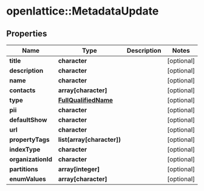 # openlattice::MetadataUpdate

## Properties
Name | Type | Description | Notes
------------ | ------------- | ------------- | -------------
**title** | **character** |  | [optional] 
**description** | **character** |  | [optional] 
**name** | **character** |  | [optional] 
**contacts** | **array[character]** |  | [optional] 
**type** | [**FullQualifiedName**](FullQualifiedName.md) |  | [optional] 
**pii** | **character** |  | [optional] 
**defaultShow** | **character** |  | [optional] 
**url** | **character** |  | [optional] 
**propertyTags** | **list(array[character])** |  | [optional] 
**indexType** | **character** |  | [optional] 
**organizationId** | **character** |  | [optional] 
**partitions** | **array[integer]** |  | [optional] 
**enumValues** | **array[character]** |  | [optional] 


